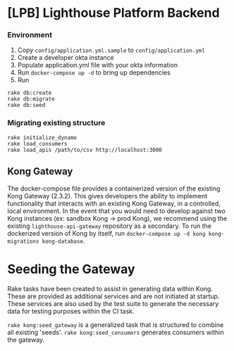 # [LPB] Lighthouse Platform Backend

### Environment
1. Copy `config/application.yml.sample` to `config/application.yml`
2. Create a developer okta instance
3. Populate application.yml file with your okta information
4. Run `docker-compose up -d` to bring up dependencies
5. Run
```
rake db:create
rake db:migrate
rake db:seed
```

### Migrating existing structure
```
rake initialize_dynamo
rake load_consumers
rake load_apis /path/to/csv http://localhost:3000

```

## Kong Gateway
The docker-compose file provides a containerized version of the existing Kong Gateway (2.3.2). This gives developers the ability to implement functionality that interacts with an existing Kong Gateway, in a controlled, local environment. In the event that you would need to develop against two Kong instances (ex: sandbox Kong -> prod Kong), we recommend using the existing `lighthouse-api-gateway` repository as a secondary. To run the dockerized version of Kong by itself, run `docker-compose up -d kong kong-migrations kong-database`.

# Seeding the Gateway
Rake tasks have been created to assist in generating data within Kong. These are provided as additional services and are not initiated at startup. These services are also used by the test suite to generate the necessary data for testing purposes within the CI task.

`rake kong:seed_gateway` is a generalized task that is structured to combine all existing 'seeds'.
`rake kong:seed_consumers` generates consumers within the gateway.
